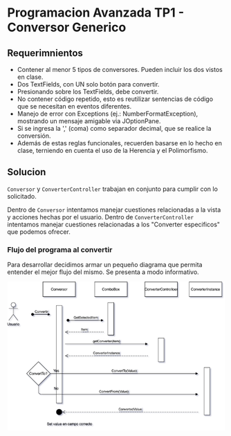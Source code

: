 # Programacion Avanzada TP1 - Conversor Generico

## Requerimnientos

* Contener al menor 5 tipos de conversores. Pueden incluir los dos vistos en clase.
* Dos TextFields, con UN solo botón para convertir.
* Presionando <ENTER> sobre los TextFields, debe convertir.
* No contener código repetido, esto es reutilizar sentencias de código que se necesitan en eventos diferentes.
* Manejo de error con Exceptions (ej.: NumberFormatException), mostrando un mensaje amigable via JOptionPane.
* Si se ingresa la ',' (coma) como separador decimal, que se realice la conversión.
* Además de estas reglas funcionales, recuerden basarse en lo hecho en clase, terniendo en cuenta el uso de la Herencia y el Polimorfismo.

## Solucion

`Conversor` y `ConverterController` trabajan en conjunto para cumplir con lo solicitado. 

Dentro de `Conversor` intentamos manejar cuestiones relacionadas a la vista y acciones hechas por el usuario. Dentro de `ConverterController` intentamos manejar cuestiones relacionadas a los "Converter especificos" que podemos ofrecer. 

### Flujo del programa al convertir

Para desarrollar decidimos armar un pequeño diagrama que permita entender el mejor flujo del mismo. Se presenta a modo informativo. 

![Diagrama flujo de conversion](./assets/diagrama.png "Diagrama Flujo de conversion")